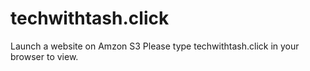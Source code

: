 # techwithtash.click
Launch a website on Amzon S3
Please type techwithtash.click in your browser to view.
